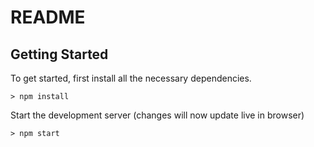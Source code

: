 # README #


## Getting Started

To get started, first install all the necessary dependencies.
```
> npm install
```

Start the development server (changes will now update live in browser)
```
> npm start
```